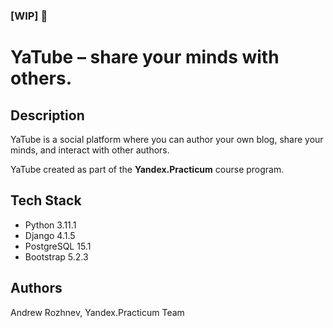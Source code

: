 ### [WIP] :construction: 
# YaTube – share your minds with others.

## Description

YaTube is a social platform where you can author your own blog, share your minds, and interact with other authors.

YaTube created as part of the **Yandex.Practicum** course program.

## Tech Stack

- Python 3.11.1
- Django 4.1.5
- PostgreSQL 15.1
- Bootstrap 5.2.3

## Authors

Andrew Rozhnev, Yandex.Practicum Team